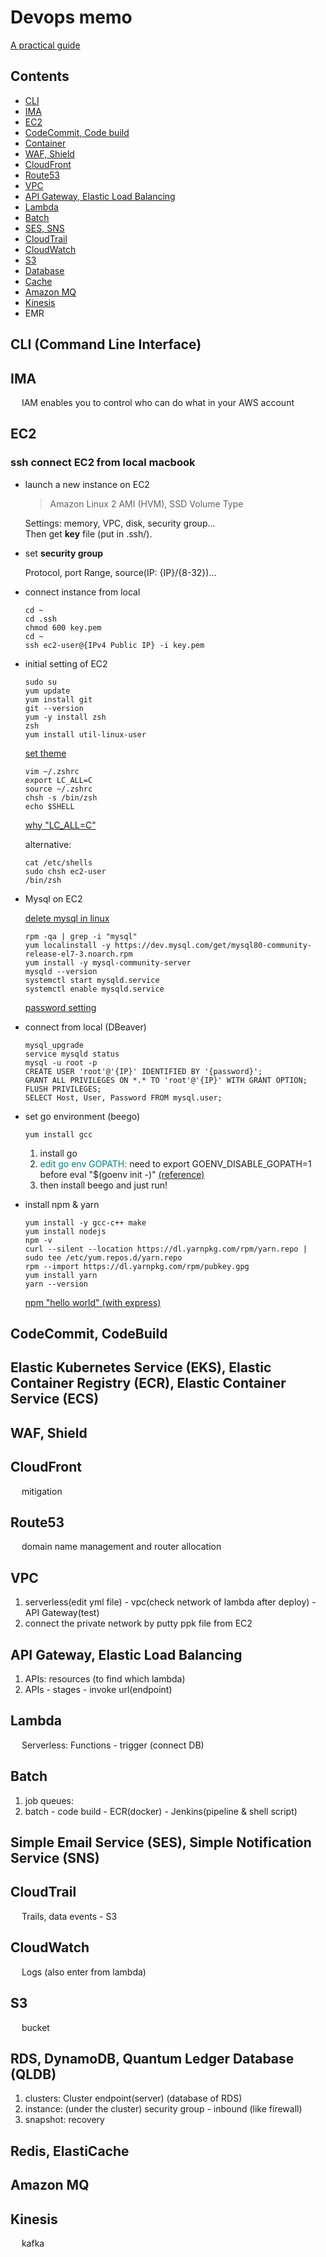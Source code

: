 # Devops memo

[A practical guide](https://github.com/open-guides/og-aws)

## Contents

- [CLI](#CLI-command-line-interface)
- [IMA](#IMA)
- [EC2](#EC2)
- [CodeCommit, Code build](#codeCommit-codeBuild)
- [Container](#Elastic-Kubernetes-Service-EKS-elastic-container-registry-ECR-elastic-container-service-ECS)
- [WAF, Shield](#WAF-Shield)
- [CloudFront](#CloudFront)
- [Route53](#Route53)
- [VPC](#VPC)
- [API Gateway, Elastic Load Balancing](#API-gateway-Elastic-Load-Balancing)
- [Lambda](#Lambda)
- [Batch](#Batch)
- [SES, SNS](#simple-email-service-SES-simple-notification-service-SNS)
- [CloudTrail](#CloudTrail)
- [CloudWatch](#CloudWatch)
- [S3](#S3)
- [Database](#RDS-DynamoDB-Quantum-Ledger-Database-QLDB)
- [Cache](#Redis-ElastiCache)
- [Amazon MQ](#Amazon-MQ)
- [Kinesis](#Kinesis)
- EMR

## CLI (Command Line Interface)

## IMA

&emsp; IAM enables you to control who can do what in your AWS account

## EC2

### ssh connect EC2 from local macbook

- launch a new instance on EC2

  > Amazon Linux 2 AMI (HVM), SSD Volume Type

  Settings: memory, VPC, disk, security group...  
  Then get <strong>key</strong> file (put in .ssh/).

- set <strong>security group</strong>

  Protocol, port Range, source(IP: {IP}/{8-32})...

- connect instance from local

  <pre><code>cd ~
  cd .ssh
  chmod 600 key.pem
  cd ~
  ssh ec2-user@{IPv4 Public IP} -i key.pem</code></pre>

- initial setting of EC2

  <pre><code>sudo su
  yum update
  yum install git
  git --version
  yum -y install zsh
  zsh
  yum install util-linux-user</code></pre>

  [set theme](https://qiita.com/jesus_isao/items/f440d5980832f3628567)

  <pre><code>vim ~/.zshrc
  export LC_ALL=C
  source ~/.zshrc
  chsh -s /bin/zsh
  echo $SHELL</code></pre>

  [why "LC_ALL=C"](http://tihiro.hatenablog.com/entry/2017/10/12/075555)

  alternative:
  <pre><code>cat /etc/shells
  sudo chsh ec2-user
  /bin/zsh</code></pre>

- Mysql on EC2

  [delete mysql in linux](https://help.cloud66.com/maestro/how-to-guides/databases/shells/uninstall-mysql.html)

  <pre><code>rpm -qa | grep -i "mysql"
  yum localinstall -y https://dev.mysql.com/get/mysql80-community-release-el7-3.noarch.rpm
  yum install -y mysql-community-server
  mysqld --version
  systemctl start mysqld.service
  systemctl enable mysqld.service</code></pre>

  [password setting](https://qiita.com/ymasaoka/items/7dc131dc98ba10a39854)

- connect from local (DBeaver)

  <pre><code>mysql_upgrade
  service mysqld status
  mysql -u root -p
  CREATE USER 'root'@'{IP}' IDENTIFIED BY '{password}';
  GRANT ALL PRIVILEGES ON *.* TO 'root'@'{IP}' WITH GRANT OPTION;
  FLUSH PRIVILEGES;
  SELECT Host, User, Password FROM mysql.user;</code></pre>

- set go environment (beego)

  <pre><code>yum install gcc</code></pre>

  1. install go
  2. <span style="color:Teal">edit go env GOPATH:</span>
  need to export GOENV_DISABLE_GOPATH=1 before eval "$(goenv init -)" [(reference)](https://github.com/syndbg/goenv/issues/72)
  3. then install beego and just run!

- install npm & yarn

  <pre><code>yum install -y gcc-c++ make
  yum install nodejs
  npm -v
  curl --silent --location https://dl.yarnpkg.com/rpm/yarn.repo | sudo tee /etc/yum.repos.d/yarn.repo
  rpm --import https://dl.yarnpkg.com/rpm/pubkey.gpg
  yum install yarn
  yarn --version
  </code></pre>

  [npm "hello world" (with express)](https://medium.com/@adnanrahic/hello-world-app-with-node-js-and-express-c1eb7cfa8a30)

## CodeCommit, CodeBuild

## Elastic Kubernetes Service (EKS), Elastic Container Registry (ECR), Elastic Container Service (ECS)

## WAF, Shield

## CloudFront

&emsp;  mitigation

## Route53

&emsp; domain name management and router allocation

## VPC

1. serverless(edit yml file) - vpc(check network of lambda after deploy) - API Gateway(test)
2. connect the private network by putty ppk file from EC2

## API Gateway, Elastic Load Balancing

1. APIs: resources (to find which lambda)
2. APIs - stages - invoke url(endpoint)

## Lambda

&emsp; Serverless: Functions - trigger (connect DB)

## Batch

1. job queues:
2. batch - code build - ECR(docker) - Jenkins(pipeline & shell script)

## Simple Email Service (SES), Simple Notification Service (SNS)

## CloudTrail

&emsp; Trails, data events - S3

## CloudWatch

&emsp; Logs (also enter from lambda)

## S3

&emsp; bucket

## RDS, DynamoDB, Quantum Ledger Database (QLDB)

1. clusters: Cluster endpoint(server) (database of RDS)
2. instance: (under the cluster) security group - inbound (like firewall)
3. snapshot: recovery

## Redis, ElastiCache

## Amazon MQ

## Kinesis

&emsp; kafka
